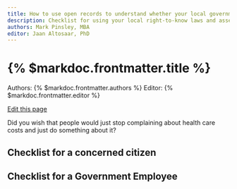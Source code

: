 ```yaml
---
title: How to use open records to understand whether your local government can save taxpayer money on health care
description: Checklist for using your local right-to-know laws and assessing the potential for wage depression as a result of inflated health care cost.
authors: Mark Pinsley, MBA
editor: Jaan Altosaar, PhD
---
```


# {% $markdoc.frontmatter.title %}

Authors: {% $markdoc.frontmatter.authors %}
Editor: {% $markdoc.frontmatter.editor %}

[Edit this page](https://github.com/onefact/help.payless.health/edit/main/pages/using-your-government-to-pay-less-for-health.md)

Did you wish that people would just stop complaining about health care costs and just do something about it?



## Checklist for a concerned citizen



## Checklist for a Government Employee
